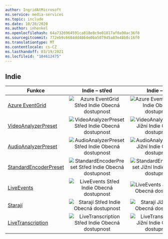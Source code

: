 ```yaml
---
author: IngridAtMicrosoft
ms.service: media-services
ms.topic: include
ms.date: 10/28/2020
ms.author: inhenkel
ms.openlocfilehash: 64a7326964591ca818e8c9e01817af0a90ac36f8
ms.sourcegitcommit: 772eb9c6684dd4864e0ba507945a83e48b8c16f0
ms.translationtype: MT
ms.contentlocale: cs-CZ
ms.lasthandoff: 03/19/2021
ms.locfileid: "104612475"
---
```

<!--Feature availability in region-->
## <a name="india"></a>Indie

| Funkce | Indie – střed | Indie – jih | Západní Indie |
| --- | :---: | :---: | :---: |
| [Azure EventGrid](../monitoring/reacting-to-media-services-events.md) |![Azure EventGrid Střed Indie Obecná dostupnost](../media/azure-clouds-regions/ga.svg)  |![Azure EventGrid Jižní Indie Obecná dostupnost](../media/azure-clouds-regions/ga.svg) |![Azure EventGrid Západní Indie Obecná dostupnost](../media/azure-clouds-regions/ga.svg)  |
| [VideoAnalyzerPreset](../analyzing-video-audio-files-concept.md) |![VideoAnalyzerPreset Střed Indie Obecná dostupnost](../media/azure-clouds-regions/ga.svg)  | ![VideoAnalyzerPreset Jižní Indie Obecná dostupnost](../media/azure-clouds-regions/ga.svg) |![VideoAnalyzerPreset Západní Indie Obecná dostupnost](../media/azure-clouds-regions/ga.svg)  |
| [AudioAnalyzerPreset](../analyzing-video-audio-files-concept.md) |![AudioAnalyzerPreset Střed Indie Obecná dostupnost](../media/azure-clouds-regions/ga.svg)  | ![AudioAnalyzerPreset Jižní Indie Obecná dostupnost](../media/azure-clouds-regions/ga.svg) |![AudioAnalyzerPreset Západní Indie Obecná dostupnost](../media/azure-clouds-regions/ga.svg)  |
| [StandardEncoderPreset](../encoding-concept.md) |![StandardEncoderPreset Střed Indie Obecná dostupnost](../media/azure-clouds-regions/ga.svg)  | ![StandardEncoderPreset Jižní Indie Obecná dostupnost](../media/azure-clouds-regions/ga.svg) | ![StandardEncoderPreset Západní Indie Obecná dostupnost](../media/azure-clouds-regions/ga.svg)  |
| [LiveEvents](../live-streaming-overview.md) |![LiveEvents Střed Indie Obecná dostupnost](../media/azure-clouds-regions/ga.svg)  | ![LiveEvents Jižní Indie Obecná dostupnost](../media/azure-clouds-regions/ga.svg) | ![LiveEvents Západní Indie Obecná dostupnost](../media/azure-clouds-regions/ga.svg) |
| [Starají](../streaming-endpoint-concept.md) |![Starají Střed Indie Obecná dostupnost](../media/azure-clouds-regions/ga.svg) | ![Starají Jižní Indie Obecná dostupnost](../media/azure-clouds-regions/ga.svg) |![Starají Západní Indie Obecná dostupnost](../media/azure-clouds-regions/ga.svg) |
| [LiveTranscription](../live-transcription.md) |![LiveTranscription Střed Indie Obecná dostupnost](../media/azure-clouds-regions/ga.svg) |![LiveTranscription Jižní Indie Obecná dostupnost](../media/azure-clouds-regions/ga.svg) | ![LiveTranscription Západní Indie Obecná dostupnost](../media/azure-clouds-regions/ga.svg)  |

